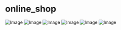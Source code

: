 # online_shop
![Image](https://github.com/user-attachments/assets/3fdb8353-310c-42f3-a176-157af17b4f6e)  ![Image](https://github.com/user-attachments/assets/48831bb7-6786-4c94-ad4f-c2757c4e2af5)
![Image](https://github.com/user-attachments/assets/8c2f04ae-c768-4a7b-a3f4-7545c7cd4144) ![Image](https://github.com/user-attachments/assets/1c9bea81-4073-4154-b28c-38b98f14e2e6)
![Image](https://github.com/user-attachments/assets/a3e51061-f14e-4dad-9202-fc1063f9ed04) ![Image](https://github.com/user-attachments/assets/108e18f4-d580-4bd7-96aa-38e452eddb91)

